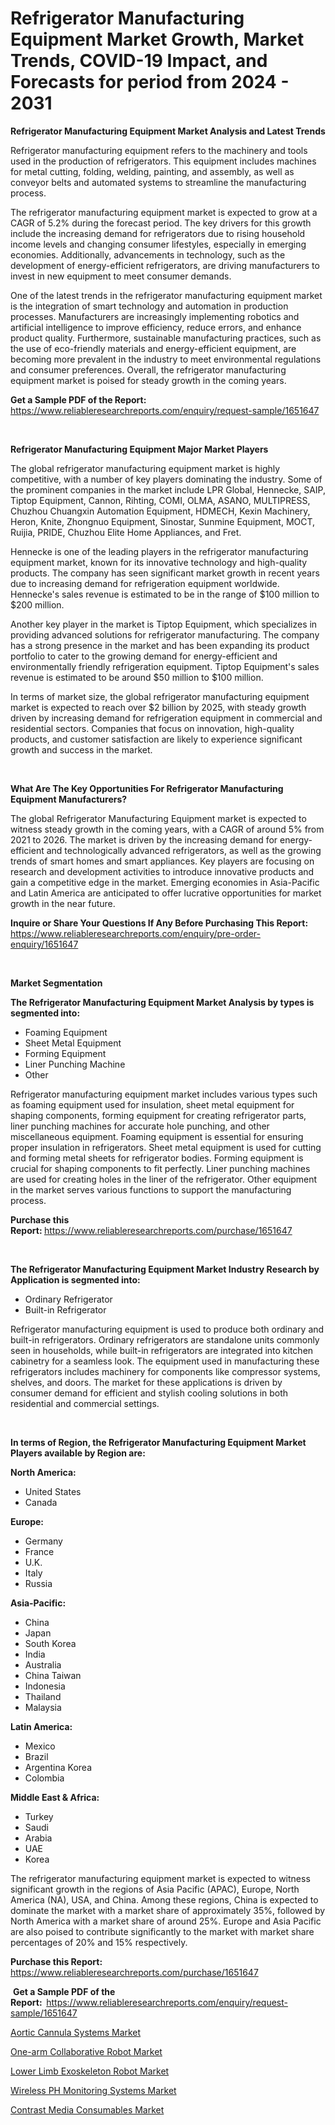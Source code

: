 <p><h1>Refrigerator Manufacturing Equipment Market Growth, Market Trends, COVID-19 Impact, and Forecasts for period from 2024 - 2031</h1></p><p><strong>Refrigerator Manufacturing Equipment Market Analysis and Latest Trends</strong></p>
<p><p>Refrigerator manufacturing equipment refers to the machinery and tools used in the production of refrigerators. This equipment includes machines for metal cutting, folding, welding, painting, and assembly, as well as conveyor belts and automated systems to streamline the manufacturing process.</p><p>The refrigerator manufacturing equipment market is expected to grow at a CAGR of 5.2% during the forecast period. The key drivers for this growth include the increasing demand for refrigerators due to rising household income levels and changing consumer lifestyles, especially in emerging economies. Additionally, advancements in technology, such as the development of energy-efficient refrigerators, are driving manufacturers to invest in new equipment to meet consumer demands.</p><p>One of the latest trends in the refrigerator manufacturing equipment market is the integration of smart technology and automation in production processes. Manufacturers are increasingly implementing robotics and artificial intelligence to improve efficiency, reduce errors, and enhance product quality. Furthermore, sustainable manufacturing practices, such as the use of eco-friendly materials and energy-efficient equipment, are becoming more prevalent in the industry to meet environmental regulations and consumer preferences. Overall, the refrigerator manufacturing equipment market is poised for steady growth in the coming years.</p></p>
<p><strong>Get a Sample PDF of the Report:&nbsp;</strong> <a href="https://www.reliableresearchreports.com/enquiry/request-sample/1651647">https://www.reliableresearchreports.com/enquiry/request-sample/1651647</a></p>
<p>&nbsp;</p>
<p><strong>Refrigerator Manufacturing Equipment Major Market Players</strong></p>
<p><p>The global refrigerator manufacturing equipment market is highly competitive, with a number of key players dominating the industry. Some of the prominent companies in the market include LPR Global, Hennecke, SAIP, Tiptop Equipment, Cannon, Rihting, COMI, OLMA, ASANO, MULTIPRESS, Chuzhou Chuangxin Automation Equipment, HDMECH, Kexin Machinery, Heron, Knite, Zhongnuo Equipment, Sinostar, Sunmine Equipment, MOCT, Ruijia, PRIDE, Chuzhou Elite Home Appliances, and Fret.</p><p>Hennecke is one of the leading players in the refrigerator manufacturing equipment market, known for its innovative technology and high-quality products. The company has seen significant market growth in recent years due to increasing demand for refrigeration equipment worldwide. Hennecke's sales revenue is estimated to be in the range of $100 million to $200 million.</p><p>Another key player in the market is Tiptop Equipment, which specializes in providing advanced solutions for refrigerator manufacturing. The company has a strong presence in the market and has been expanding its product portfolio to cater to the growing demand for energy-efficient and environmentally friendly refrigeration equipment. Tiptop Equipment's sales revenue is estimated to be around $50 million to $100 million.</p><p>In terms of market size, the global refrigerator manufacturing equipment market is expected to reach over $2 billion by 2025, with steady growth driven by increasing demand for refrigeration equipment in commercial and residential sectors. Companies that focus on innovation, high-quality products, and customer satisfaction are likely to experience significant growth and success in the market.</p></p>
<p>&nbsp;</p>
<p><strong>What Are The Key Opportunities For Refrigerator Manufacturing Equipment Manufacturers?</strong></p>
<p><p>The global Refrigerator Manufacturing Equipment market is expected to witness steady growth in the coming years, with a CAGR of around 5% from 2021 to 2026. The market is driven by the increasing demand for energy-efficient and technologically advanced refrigerators, as well as the growing trends of smart homes and smart appliances. Key players are focusing on research and development activities to introduce innovative products and gain a competitive edge in the market. Emerging economies in Asia-Pacific and Latin America are anticipated to offer lucrative opportunities for market growth in the near future.</p></p>
<p><strong>Inquire or Share Your Questions If Any Before Purchasing This Report:</strong> <a href="https://www.reliableresearchreports.com/enquiry/pre-order-enquiry/1651647">https://www.reliableresearchreports.com/enquiry/pre-order-enquiry/1651647</a></p>
<p>&nbsp;</p>
<p><strong>Market Segmentation</strong></p>
<p><strong>The Refrigerator Manufacturing Equipment Market Analysis by types is segmented into:</strong></p>
<p><ul><li>Foaming Equipment</li><li>Sheet Metal Equipment</li><li>Forming Equipment</li><li>Liner Punching Machine</li><li>Other</li></ul></p>
<p><p>Refrigerator manufacturing equipment market includes various types such as foaming equipment used for insulation, sheet metal equipment for shaping components, forming equipment for creating refrigerator parts, liner punching machines for accurate hole punching, and other miscellaneous equipment. Foaming equipment is essential for ensuring proper insulation in refrigerators. Sheet metal equipment is used for cutting and forming metal sheets for refrigerator bodies. Forming equipment is crucial for shaping components to fit perfectly. Liner punching machines are used for creating holes in the liner of the refrigerator. Other equipment in the market serves various functions to support the manufacturing process.</p></p>
<p><strong>Purchase this Report:&nbsp;</strong><a href="https://www.reliableresearchreports.com/purchase/1651647">https://www.reliableresearchreports.com/purchase/1651647</a></p>
<p>&nbsp;</p>
<p><strong>The Refrigerator Manufacturing Equipment Market Industry Research by Application is segmented into:</strong></p>
<p><ul><li>Ordinary Refrigerator</li><li>Built-in Refrigerator</li></ul></p>
<p><p>Refrigerator manufacturing equipment is used to produce both ordinary and built-in refrigerators. Ordinary refrigerators are standalone units commonly seen in households, while built-in refrigerators are integrated into kitchen cabinetry for a seamless look. The equipment used in manufacturing these refrigerators includes machinery for components like compressor systems, shelves, and doors. The market for these applications is driven by consumer demand for efficient and stylish cooling solutions in both residential and commercial settings.</p></p>
<p>&nbsp;</p>
<p><strong>In terms of Region, the Refrigerator Manufacturing Equipment Market Players available by Region are:</strong></p>
<p>
    <p> <strong> North America: </strong>
        <ul>
            <li>United States</li>
            <li>Canada</li>
        </ul>
        </p> 
    <p> <strong> Europe: </strong>
        <ul>
            <li>Germany</li>
            <li>France</li>
            <li>U.K.</li>
            <li>Italy</li>
            <li>Russia</li>
        </ul>
        </p> 
    <p> <strong> Asia-Pacific: </strong>
        <ul>
            <li>China</li>
            <li>Japan</li>
            <li>South Korea</li>
            <li>India</li>
            <li>Australia</li>
            <li>China Taiwan</li>
            <li>Indonesia</li>
            <li>Thailand</li>
            <li>Malaysia</li>
        </ul>
        </p> 
    <p> <strong> Latin America: </strong>
        <ul>
            <li>Mexico</li>
            <li>Brazil</li>
            <li>Argentina Korea</li>
            <li>Colombia</li>
        </ul>
        </p> 
    <p> <strong> Middle East & Africa: </strong>
        <ul>
            <li>Turkey</li>
            <li>Saudi</li>
            <li>Arabia</li>
            <li>UAE</li>
            <li>Korea</li>
        </ul>
    </p>
    </p>
<p><p>The refrigerator manufacturing equipment market is expected to witness significant growth in the regions of Asia Pacific (APAC), Europe, North America (NA), USA, and China. Among these regions, China is expected to dominate the market with a market share of approximately 35%, followed by North America with a market share of around 25%. Europe and Asia Pacific are also poised to contribute significantly to the market with market share percentages of 20% and 15% respectively.</p></p>
<p><strong>Purchase this Report: </strong><a href="https://www.reliableresearchreports.com/purchase/1651647">https://www.reliableresearchreports.com/purchase/1651647</a></p>
<p>&nbsp;<strong>Get a Sample PDF of the Report:&nbsp;&nbsp;</strong><a href="https://www.reliableresearchreports.com/enquiry/request-sample/1651647">https://www.reliableresearchreports.com/enquiry/request-sample/1651647</a></p>
<p><strong></strong></p>
<p><p><a href="https://medium.com/p/88adab6979c6/edit">Aortic Cannula Systems Market</a></p><p><a href="https://github.com/mharielmesa/Market-Research-Report-List-1/blob/main/one-arm-collaborative-robot-market.md">One-arm Collaborative Robot Market</a></p><p><a href="https://github.com/suaretopek9/Market-Research-Report-List-1/blob/main/lower-limb-exoskeleton-robot-market.md">Lower Limb Exoskeleton Robot Market</a></p><p><a href="https://medium.com/p/c80b203f9338/edit">Wireless PH Monitoring Systems Market</a></p><p><a href="https://medium.com/p/e17479a37ec7/edit">Contrast Media Consumables Market</a></p></p>